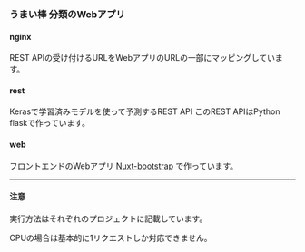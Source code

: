 ### うまい棒 分類のWebアプリ

#### nginx

REST APIの受け付けるURLをWebアプリのURLの一部にマッピングしています。

#### rest

Kerasで学習済みモデルを使って予測するREST API
このREST APIはPython flaskで作っています。

#### web

フロントエンドのWebアプリ
[Nuxt-bootstrap](https://bootstrap-vue.js.org/docs/) で作っています。

----

#### 注意

実行方法はそれぞれのプロジェクトに記載しています。

CPUの場合は基本的に1リクエストしか対応できません。
